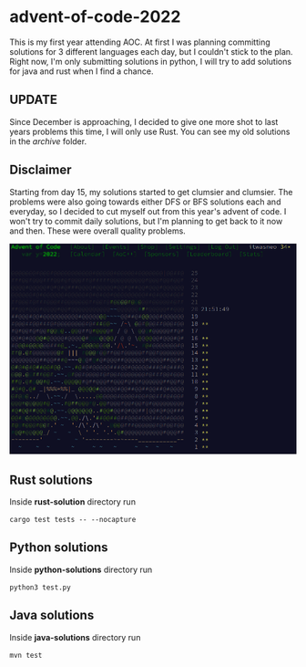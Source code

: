# advent-of-code-2022
This is my first year attending AOC. At first I was planning committing solutions for 3 different languages each day, but I couldn't stick to the plan. Right now,
I'm only submitting solutions in python, I will try to add solutions for java and rust when I find a chance.

## UPDATE

Since December is approaching, I decided to give one more shot to last years
problems this time, I will only use Rust. You can see my old solutions in the
_archive_ folder.

## Disclaimer
Starting from day 15, my solutions started to get clumsier and clumsier. The problems were also going towards either DFS or BFS solutions each and everyday, so I decided
to cut myself out from this year's advent of code. I won't try to commit daily solutions, but I'm planning to get back to it now and then. These were overall quality
problems.

![15_10_2022](screenshots/aoc_19_12_2022.png)

## Rust solutions

Inside **rust-solution** directory run

```shell
cargo test tests -- --nocapture
```

## Python solutions

Inside **python-solutions** directory run

```shell
python3 test.py
```

## Java solutions

Inside **java-solutions** directory run

```shell
mvn test
```
